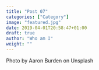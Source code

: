 ```yaml
---
title: "Post 07"
categories: ["Category"]
image: "featured.jpg"
date: 2019-04-01T20:58:47+01:00
draft: true
author: "Who am I"
weight: ""
---
```


Photo by Aaron Burden on Unsplash

